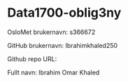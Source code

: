 # Data1700-oblig3ny

OsloMet brukernavn: s366672

GitHub brukernavn: Ibrahimkhaled250

Github repo URL: 

Fullt navn: Ibrahim Omar Khaled
